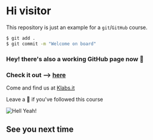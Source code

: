 # **Hi visitor**
This repository is just an example for a `git`/`GitHub` course.
```sh
$ git add .
$ git commit -m "Welcome on board"
``` 
### Hey! there's also a working GitHub page now 🥳
### Check it out -->  [here](https://sebssekk.github.io/git-test-from-scratch/)

Come and find us at [Klabs.it](https://klabs.it)  

Leave a 🌟 if you've followed this course

![Hell Yeah!](https://i.imgflip.com/27iu8j.jpg)

## See you next time

